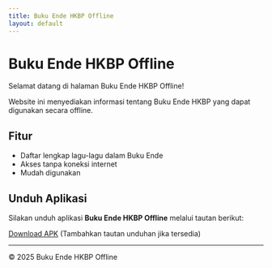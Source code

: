 ```yaml
---
title: Buku Ende HKBP Offline
layout: default
---
```


# Buku Ende HKBP Offline

Selamat datang di halaman Buku Ende HKBP Offline!

Website ini menyediakan informasi tentang Buku Ende HKBP yang dapat digunakan secara offline.

## Fitur
- Daftar lengkap lagu-lagu dalam Buku Ende
- Akses tanpa koneksi internet
- Mudah digunakan

## Unduh Aplikasi
Silakan unduh aplikasi **Buku Ende HKBP Offline** melalui tautan berikut:

[Download APK](#) (Tambahkan tautan unduhan jika tersedia)

---

© 2025 Buku Ende HKBP Offline
